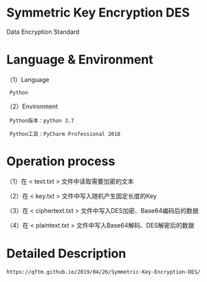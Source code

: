# Symmetric Key Encryption DES

Data Encryption Standard

# Language & Environment

（1）Language

     Python
     
（2）Environment

     Python版本：python 3.7
     
     Python工具：PyCharm Professional 2018
     
# Operation process

（1）在 < text.txt > 文件中读取需要加密的文本

（2）在 < key.txt > 文件中写入随机产生固定长度的Key

（3）在 < ciphertext.txt > 文件中写入DES加密、Base64编码后的数据

（4）在 < plaintext.txt > 文件中写入Base64解码、DES解密后的数据

# Detailed Description

```
https://qftm.github.io/2019/04/26/Symmetric-Key-Encryption-DES/
```
